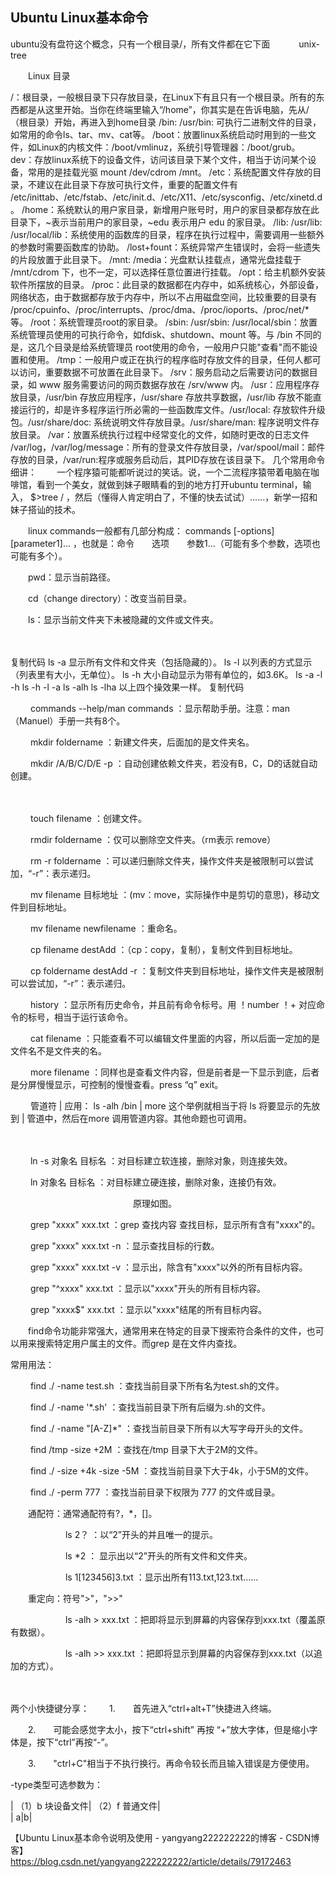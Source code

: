 ## Ubuntu Linux基本命令

ubuntu没有盘符这个概念，只有一个根目录/，所有文件都在它下面
　　　unix-tree

　　Linux 目录

/：根目录，一般根目录下只存放目录，在Linux下有且只有一个根目录。所有的东西都是从这里开始。当你在终端里输入“/home”，你其实是在告诉电脑，先从/（根目录）开始，再进入到home目录
/bin: /usr/bin: 可执行二进制文件的目录，如常用的命令ls、tar、mv、cat等。
/boot：放置linux系统启动时用到的一些文件，如Linux的内核文件：/boot/vmlinuz，系统引导管理器：/boot/grub。
dev：存放linux系统下的设备文件，访问该目录下某个文件，相当于访问某个设备，常用的是挂载光驱 mount /dev/cdrom /mnt。
/etc：系统配置文件存放的目录，不建议在此目录下存放可执行文件，重要的配置文件有 /etc/inittab、/etc/fstab、/etc/init.d、/etc/X11、/etc/sysconfig、/etc/xinetd.d。
/home：系统默认的用户家目录，新增用户账号时，用户的家目录都存放在此目录下，~表示当前用户的家目录，~edu 表示用户 edu 的家目录。
/lib: /usr/lib: /usr/local/lib：系统使用的函数库的目录，程序在执行过程中，需要调用一些额外的参数时需要函数库的协助。
/lost+fount：系统异常产生错误时，会将一些遗失的片段放置于此目录下。
/mnt: /media：光盘默认挂载点，通常光盘挂载于 /mnt/cdrom 下，也不一定，可以选择任意位置进行挂载。
/opt：给主机额外安装软件所摆放的目录。
/proc：此目录的数据都在内存中，如系统核心，外部设备，网络状态，由于数据都存放于内存中，所以不占用磁盘空间，比较重要的目录有 /proc/cpuinfo、/proc/interrupts、/proc/dma、/proc/ioports、/proc/net/* 等。
/root：系统管理员root的家目录。
/sbin: /usr/sbin: /usr/local/sbin：放置系统管理员使用的可执行命令，如fdisk、shutdown、mount 等。与 /bin 不同的是，这几个目录是给系统管理员 root使用的命令，一般用户只能"查看"而不能设置和使用。
/tmp：一般用户或正在执行的程序临时存放文件的目录，任何人都可以访问，重要数据不可放置在此目录下。
/srv：服务启动之后需要访问的数据目录，如 www 服务需要访问的网页数据存放在 /srv/www 内。
/usr：应用程序存放目录，/usr/bin 存放应用程序，/usr/share 存放共享数据，/usr/lib 存放不能直接运行的，却是许多程序运行所必需的一些函数库文件。/usr/local: 存放软件升级包。/usr/share/doc: 系统说明文件存放目录。/usr/share/man: 程序说明文件存放目录。
/var：放置系统执行过程中经常变化的文件，如随时更改的日志文件 /var/log，/var/log/message：所有的登录文件存放目录，/var/spool/mail：邮件存放的目录，/var/run:程序或服务启动后，其PID存放在该目录下。
几个常用命令细讲：
　　一个程序猿可能都听说过的笑话。说，一个二流程序猿带着电脑在咖啡馆，看到一个美女，就做到妹子眼睛看的到的地方打开ubuntu terminal，输入， $>tree / ，然后（懂得人肯定明白了，不懂的快去试试）......，新学一招和妹子搭讪的技术。

　　linux commands一般都有几部分构成： commands [-options] [parameter1]... ，也就是：命令　　选项　　参数1...（可能有多个参数，选项也可能有多个）。

　　pwd：显示当前路径。

　　cd（change directory）：改变当前目录。

 

　　ls：显示当前文件夹下未被隐藏的文件或文件夹。

　　　　

复制代码
ls -a                    显示所有文件和文件夹（包括隐藏的）。
ls -l                    以列表的方式显示（列表里有大小，无单位）。
ls -h                    大小自动显示为带有单位的，如3.6K。
ls -a -l -h
ls -h -l -a
ls -alh
ls -lha                  以上四个操效果一样。
复制代码
　　

　　 commands --help/man commands ：显示帮助手册。注意：man（Manuel）手册一共有8个。

 

　　 mkdir foldername ：新建文件夹，后面加的是文件夹名。

　　 mkdir /A/B/C/D/E -p ：自动创建依赖文件夹，若没有B，C，D的话就自动创建。　

　

　　 touch filename ：创建文件。

 

　　 rmdir foldername ：仅可以删除空文件夹。（rm表示 remove）

　　 rm -r foldername ：可以递归删除文件夹，操作文件夹是被限制可以尝试加，“-r”：表示递归。

　　 mv filename 目标地址 ：(mv：move，实际操作中是剪切的意思)，移动文件到目标地址。

　　 mv filename newfilename ：重命名。

　　 cp filename destAdd ：（cp：copy，复制），复制文件到目标地址。

　　 cp foldername destAdd -r ：复制文件夹到目标地址，操作文件夹是被限制可以尝试加，“-r”：表示递归。

 

　　 history ：显示所有历史命令，并且前有命令标号。用 ！number ！+ 对应命令的标号，相当于运行该命令。

 

　　 cat filename ：只能查看不可以编辑文件里面的内容，所以后面一定加的是文件名不是文件夹的名。

　　 more filename ：同样也是查看文件内容，但是前者是一下显示到底，后者是分屏慢慢显示，可控制的慢慢查看。press “q” exit。

　　 管道符 | 应用： ls -alh /bin | more 这个举例就相当于将 ls 将要显示的先放到 | 管道中，然后在more 调用管道内容。其他命题也可调用。

　

　　  ln -s 对象名 目标名 ：对目标建立软连接，删除对象，则连接失效。

　　  ln 对象名 目标名 ：对目标建立硬连接，删除对象，连接仍有效。

　　　　　　　　　　　　　　原理如图。

 

　　 grep "xxxx" xxx.txt ：grep 查找内容 查找目标，显示所有含有"xxxx"的。

　　 grep "xxxx" xxx.txt -n ：显示查找目标的行数。

　　 grep "xxxx" xxx.txt -v ：显示出，除含有"xxxx"以外的所有目标内容。

　　 grep "^xxxx" xxx.txt ：显示以"xxxx"开头的所有目标内容。

　　 grep "xxxx$" xxx.txt ：显示以"xxxx"结尾的所有目标内容。

 

　　find命令功能非常强大，通常用来在特定的目录下搜索符合条件的文件，也可以用来搜索特定用户属主的文件。而grep 是在文件内查找。

常用用法：

　　  find ./ -name test.sh ：查找当前目录下所有名为test.sh的文件。

　　 find ./ -name '*.sh' ：查找当前目录下所有后缀为.sh的文件。

　　 find ./ -name "[A-Z]*" ：查找当前目录下所有以大写字母开头的文件。

　　 find /tmp -size +2M ：查找在/tmp 目录下大于2M的文件。

　　 find ./ -size +4k -size -5M ：查找当前目录下大于4k，小于5M的文件。

　　 find ./ -perm 777 ：查找当前目录下权限为 777 的文件或目录。

 

　　通配符：通常通配符有?，*，[]。

　　　　　　 ls 2？ ：以“2”开头的并且唯一的提示。

　　　　　　 ls *2 ： 显示出以“2”开头的所有文件和文件夹。

　　　　　　 ls 1[123456]3.txt ：显示出所有113.txt,123.txt......

　　重定向：符号">"，">>"

　　　　　　 ls -alh > xxx.txt ：把即将显示到屏幕的内容保存到xxx.txt（覆盖原有数据）。

　　　　　　 ls -alh >> xxx.txt ：把即将显示到屏幕的内容保存到xxx.txt（以追加的方式）。

　　　　　

两个小快捷键分享：
　　1.　　首先进入“ctrl+alt+T”快捷进入终端。

　　2.　　可能会感觉字太小，按下“ctrl+shift” 再按 “+”放大字体，但是缩小字体是，按下“ctrl”再按“-”。

　　3.　　"ctrl+C"相当于不执行换行。再命令较长而且输入错误是方便使用。

 

-type类型可选参数为：  

| （1）b 块设备文件| （2）f 普通文件|  
| a|b|  

【Ubuntu Linux基本命令说明及使用 - yangyang222222222的博客 - CSDN博客】  
https://blog.csdn.net/yangyang222222222/article/details/79172463